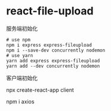 # react-file-upload

服务端初始化

```
# use npm
npm i express express-fileupload
npm i --save-dev concurrently nodemon
# use yarn
yarn add express express-fileupload
yarn add --dev concurrently nodemon
```

客户端初始化

npx create-react-app client

npm i axios
